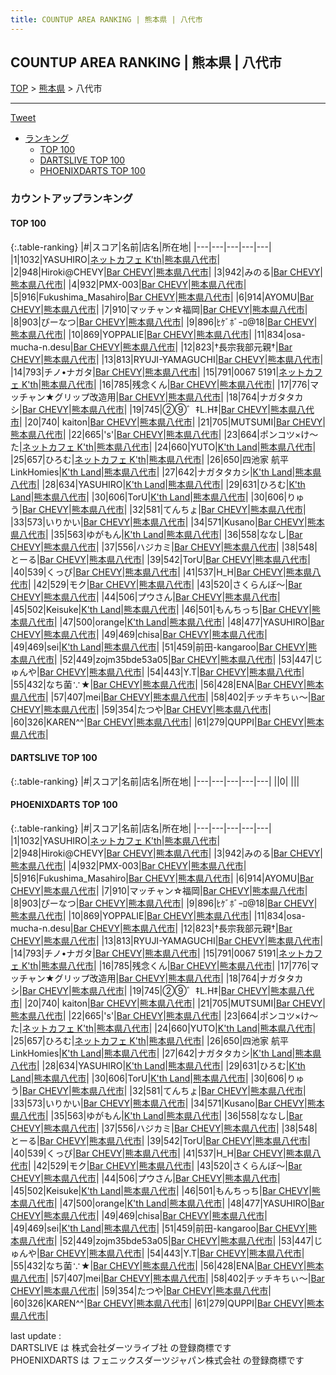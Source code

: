 ```yaml
---
title: COUNTUP AREA RANKING | 熊本県 | 八代市
---
```

## COUNTUP AREA RANKING | 熊本県 | 八代市

[TOP](/darts/rank/) > [熊本県](/darts/rank/熊本県/) > 八代市

___

<a href="https://twitter.com/share?ref_src=twsrc%5Etfw" data-text="COUNTUP AREA RANKING | 熊本県八代市" class="twitter-share-button" data-hashtags="DARTSLIVE,PHOENIXDARTS,darts,ダーツ" data-show-count="false">Tweet</a>

* [ランキング](#カウントアップランキング)
    * [TOP 100](#top-100)
    * [DARTSLIVE TOP 100](#dartslive-top-100)
    * [PHOENIXDARTS TOP 100](#phoenixdarts-top-100)

### カウントアップランキング

#### TOP 100



{:.table-ranking}
|#|スコア|名前|店名|所在地|
|---|---|---|---|---|
|1|1032|<span class="rank-name-pd">YASUHIRO</span>|<a href="https://vs.phoenixdarts.com/jp/shop/shopDetailInfo/s_8465?s_seq=8465">ネットカフェ K'th</a>|<a href="/darts/rank/熊本県/八代市">熊本県八代市</a>|
|2|948|<span class="rank-name-pd">Hiroki@CHEVY</span>|<a href="https://vs.phoenixdarts.com/jp/shop/shopDetailInfo/s_6153?s_seq=6153">Bar CHEVY</a>|<a href="/darts/rank/熊本県/八代市">熊本県八代市</a>|
|3|942|<span class="rank-name-pd">みのる</span>|<a href="https://vs.phoenixdarts.com/jp/shop/shopDetailInfo/s_6153?s_seq=6153">Bar CHEVY</a>|<a href="/darts/rank/熊本県/八代市">熊本県八代市</a>|
|4|932|<span class="rank-name-pd">PMX-003</span>|<a href="https://vs.phoenixdarts.com/jp/shop/shopDetailInfo/s_6153?s_seq=6153">Bar CHEVY</a>|<a href="/darts/rank/熊本県/八代市">熊本県八代市</a>|
|5|916|<span class="rank-name-pd">Fukushima_Masahiro</span>|<a href="https://vs.phoenixdarts.com/jp/shop/shopDetailInfo/s_6153?s_seq=6153">Bar CHEVY</a>|<a href="/darts/rank/熊本県/八代市">熊本県八代市</a>|
|6|914|<span class="rank-name-pd">AYOMU</span>|<a href="https://vs.phoenixdarts.com/jp/shop/shopDetailInfo/s_6153?s_seq=6153">Bar CHEVY</a>|<a href="/darts/rank/熊本県/八代市">熊本県八代市</a>|
|7|910|<span class="rank-name-pd">マッチャン☆福岡</span>|<a href="https://vs.phoenixdarts.com/jp/shop/shopDetailInfo/s_6153?s_seq=6153">Bar CHEVY</a>|<a href="/darts/rank/熊本県/八代市">熊本県八代市</a>|
|8|903|<span class="rank-name-pd">ぴーなつ</span>|<a href="https://vs.phoenixdarts.com/jp/shop/shopDetailInfo/s_6153?s_seq=6153">Bar CHEVY</a>|<a href="/darts/rank/熊本県/八代市">熊本県八代市</a>|
|9|896|<span class="rank-name-pd">ﾋｹﾞﾎﾞｰﾛ@18</span>|<a href="https://vs.phoenixdarts.com/jp/shop/shopDetailInfo/s_6153?s_seq=6153">Bar CHEVY</a>|<a href="/darts/rank/熊本県/八代市">熊本県八代市</a>|
|10|869|<span class="rank-name-pd">YOPPALIE</span>|<a href="https://vs.phoenixdarts.com/jp/shop/shopDetailInfo/s_6153?s_seq=6153">Bar CHEVY</a>|<a href="/darts/rank/熊本県/八代市">熊本県八代市</a>|
|11|834|<span class="rank-name-pd">osa-mucha-n.desu</span>|<a href="https://vs.phoenixdarts.com/jp/shop/shopDetailInfo/s_6153?s_seq=6153">Bar CHEVY</a>|<a href="/darts/rank/熊本県/八代市">熊本県八代市</a>|
|12|823|<span class="rank-name-pd">†長宗我部元親†</span>|<a href="https://vs.phoenixdarts.com/jp/shop/shopDetailInfo/s_6153?s_seq=6153">Bar CHEVY</a>|<a href="/darts/rank/熊本県/八代市">熊本県八代市</a>|
|13|813|<span class="rank-name-pd">RYUJI-YAMAGUCHI</span>|<a href="https://vs.phoenixdarts.com/jp/shop/shopDetailInfo/s_6153?s_seq=6153">Bar CHEVY</a>|<a href="/darts/rank/熊本県/八代市">熊本県八代市</a>|
|14|793|<span class="rank-name-pd">チノ•ナガタ</span>|<a href="https://vs.phoenixdarts.com/jp/shop/shopDetailInfo/s_6153?s_seq=6153">Bar CHEVY</a>|<a href="/darts/rank/熊本県/八代市">熊本県八代市</a>|
|15|791|<span class="rank-name-pd">0067 5191</span>|<a href="https://vs.phoenixdarts.com/jp/shop/shopDetailInfo/s_8465?s_seq=8465">ネットカフェ K'th</a>|<a href="/darts/rank/熊本県/八代市">熊本県八代市</a>|
|16|785|<span class="rank-name-pd">残念くん</span>|<a href="https://vs.phoenixdarts.com/jp/shop/shopDetailInfo/s_6153?s_seq=6153">Bar CHEVY</a>|<a href="/darts/rank/熊本県/八代市">熊本県八代市</a>|
|17|776|<span class="rank-name-pd">マッチャン★グリップ改造用</span>|<a href="https://vs.phoenixdarts.com/jp/shop/shopDetailInfo/s_6153?s_seq=6153">Bar CHEVY</a>|<a href="/darts/rank/熊本県/八代市">熊本県八代市</a>|
|18|764|<span class="rank-name-pd">ナガタタカシ</span>|<a href="https://vs.phoenixdarts.com/jp/shop/shopDetailInfo/s_6153?s_seq=6153">Bar CHEVY</a>|<a href="/darts/rank/熊本県/八代市">熊本県八代市</a>|
|19|745|<span class="rank-name-pd">②⑨゛‡L.H‡</span>|<a href="https://vs.phoenixdarts.com/jp/shop/shopDetailInfo/s_6153?s_seq=6153">Bar CHEVY</a>|<a href="/darts/rank/熊本県/八代市">熊本県八代市</a>|
|20|740|<span class="rank-name-pd"> kaiton</span>|<a href="https://vs.phoenixdarts.com/jp/shop/shopDetailInfo/s_6153?s_seq=6153">Bar CHEVY</a>|<a href="/darts/rank/熊本県/八代市">熊本県八代市</a>|
|21|705|<span class="rank-name-pd">MUTSUMI</span>|<a href="https://vs.phoenixdarts.com/jp/shop/shopDetailInfo/s_6153?s_seq=6153">Bar CHEVY</a>|<a href="/darts/rank/熊本県/八代市">熊本県八代市</a>|
|22|665|<span class="rank-name-pd">&#x27;s&#x27;</span>|<a href="https://vs.phoenixdarts.com/jp/shop/shopDetailInfo/s_6153?s_seq=6153">Bar CHEVY</a>|<a href="/darts/rank/熊本県/八代市">熊本県八代市</a>|
|23|664|<span class="rank-name-pd">ポンコツ×け～た</span>|<a href="https://vs.phoenixdarts.com/jp/shop/shopDetailInfo/s_8465?s_seq=8465">ネットカフェ K'th</a>|<a href="/darts/rank/熊本県/八代市">熊本県八代市</a>|
|24|660|<span class="rank-name-pd">YUTO</span>|<a href="https://vs.phoenixdarts.com/jp/shop/shopDetailInfo/s_86053?s_seq=86053">K'th Land</a>|<a href="/darts/rank/熊本県/八代市">熊本県八代市</a>|
|25|657|<span class="rank-name-pd">ひろむ</span>|<a href="https://vs.phoenixdarts.com/jp/shop/shopDetailInfo/s_8465?s_seq=8465">ネットカフェ K'th</a>|<a href="/darts/rank/熊本県/八代市">熊本県八代市</a>|
|26|650|<span class="rank-name-pd">四池家 航平 LinkHomies</span>|<a href="https://vs.phoenixdarts.com/jp/shop/shopDetailInfo/s_86053?s_seq=86053">K'th Land</a>|<a href="/darts/rank/熊本県/八代市">熊本県八代市</a>|
|27|642|<span class="rank-name-pd">ナガタタカシ</span>|<a href="https://vs.phoenixdarts.com/jp/shop/shopDetailInfo/s_86053?s_seq=86053">K'th Land</a>|<a href="/darts/rank/熊本県/八代市">熊本県八代市</a>|
|28|634|<span class="rank-name-pd">YASUHIRO</span>|<a href="https://vs.phoenixdarts.com/jp/shop/shopDetailInfo/s_86053?s_seq=86053">K'th Land</a>|<a href="/darts/rank/熊本県/八代市">熊本県八代市</a>|
|29|631|<span class="rank-name-pd">ひろむ</span>|<a href="https://vs.phoenixdarts.com/jp/shop/shopDetailInfo/s_86053?s_seq=86053">K'th Land</a>|<a href="/darts/rank/熊本県/八代市">熊本県八代市</a>|
|30|606|<span class="rank-name-pd">TorU</span>|<a href="https://vs.phoenixdarts.com/jp/shop/shopDetailInfo/s_86053?s_seq=86053">K'th Land</a>|<a href="/darts/rank/熊本県/八代市">熊本県八代市</a>|
|30|606|<span class="rank-name-pd">りゅう</span>|<a href="https://vs.phoenixdarts.com/jp/shop/shopDetailInfo/s_6153?s_seq=6153">Bar CHEVY</a>|<a href="/darts/rank/熊本県/八代市">熊本県八代市</a>|
|32|581|<span class="rank-name-pd">てんちょ</span>|<a href="https://vs.phoenixdarts.com/jp/shop/shopDetailInfo/s_6153?s_seq=6153">Bar CHEVY</a>|<a href="/darts/rank/熊本県/八代市">熊本県八代市</a>|
|33|573|<span class="rank-name-pd">いりかい</span>|<a href="https://vs.phoenixdarts.com/jp/shop/shopDetailInfo/s_6153?s_seq=6153">Bar CHEVY</a>|<a href="/darts/rank/熊本県/八代市">熊本県八代市</a>|
|34|571|<span class="rank-name-pd">Kusano</span>|<a href="https://vs.phoenixdarts.com/jp/shop/shopDetailInfo/s_6153?s_seq=6153">Bar CHEVY</a>|<a href="/darts/rank/熊本県/八代市">熊本県八代市</a>|
|35|563|<span class="rank-name-pd">ゆがもん</span>|<a href="https://vs.phoenixdarts.com/jp/shop/shopDetailInfo/s_86053?s_seq=86053">K'th Land</a>|<a href="/darts/rank/熊本県/八代市">熊本県八代市</a>|
|36|558|<span class="rank-name-pd">ななし</span>|<a href="https://vs.phoenixdarts.com/jp/shop/shopDetailInfo/s_6153?s_seq=6153">Bar CHEVY</a>|<a href="/darts/rank/熊本県/八代市">熊本県八代市</a>|
|37|556|<span class="rank-name-pd">ハジカミ</span>|<a href="https://vs.phoenixdarts.com/jp/shop/shopDetailInfo/s_6153?s_seq=6153">Bar CHEVY</a>|<a href="/darts/rank/熊本県/八代市">熊本県八代市</a>|
|38|548|<span class="rank-name-pd">とーる</span>|<a href="https://vs.phoenixdarts.com/jp/shop/shopDetailInfo/s_6153?s_seq=6153">Bar CHEVY</a>|<a href="/darts/rank/熊本県/八代市">熊本県八代市</a>|
|39|542|<span class="rank-name-pd">TorU</span>|<a href="https://vs.phoenixdarts.com/jp/shop/shopDetailInfo/s_6153?s_seq=6153">Bar CHEVY</a>|<a href="/darts/rank/熊本県/八代市">熊本県八代市</a>|
|40|539|<span class="rank-name-pd">くっぴ</span>|<a href="https://vs.phoenixdarts.com/jp/shop/shopDetailInfo/s_6153?s_seq=6153">Bar CHEVY</a>|<a href="/darts/rank/熊本県/八代市">熊本県八代市</a>|
|41|537|<span class="rank-name-pd">H_H</span>|<a href="https://vs.phoenixdarts.com/jp/shop/shopDetailInfo/s_6153?s_seq=6153">Bar CHEVY</a>|<a href="/darts/rank/熊本県/八代市">熊本県八代市</a>|
|42|529|<span class="rank-name-pd">モク</span>|<a href="https://vs.phoenixdarts.com/jp/shop/shopDetailInfo/s_6153?s_seq=6153">Bar CHEVY</a>|<a href="/darts/rank/熊本県/八代市">熊本県八代市</a>|
|43|520|<span class="rank-name-pd">さくらんぼ〜</span>|<a href="https://vs.phoenixdarts.com/jp/shop/shopDetailInfo/s_6153?s_seq=6153">Bar CHEVY</a>|<a href="/darts/rank/熊本県/八代市">熊本県八代市</a>|
|44|506|<span class="rank-name-pd">プウさん</span>|<a href="https://vs.phoenixdarts.com/jp/shop/shopDetailInfo/s_6153?s_seq=6153">Bar CHEVY</a>|<a href="/darts/rank/熊本県/八代市">熊本県八代市</a>|
|45|502|<span class="rank-name-pd">Keisuke</span>|<a href="https://vs.phoenixdarts.com/jp/shop/shopDetailInfo/s_86053?s_seq=86053">K'th Land</a>|<a href="/darts/rank/熊本県/八代市">熊本県八代市</a>|
|46|501|<span class="rank-name-pd">もんちっち</span>|<a href="https://vs.phoenixdarts.com/jp/shop/shopDetailInfo/s_6153?s_seq=6153">Bar CHEVY</a>|<a href="/darts/rank/熊本県/八代市">熊本県八代市</a>|
|47|500|<span class="rank-name-pd">orange</span>|<a href="https://vs.phoenixdarts.com/jp/shop/shopDetailInfo/s_86053?s_seq=86053">K'th Land</a>|<a href="/darts/rank/熊本県/八代市">熊本県八代市</a>|
|48|477|<span class="rank-name-pd">YASUHIRO</span>|<a href="https://vs.phoenixdarts.com/jp/shop/shopDetailInfo/s_6153?s_seq=6153">Bar CHEVY</a>|<a href="/darts/rank/熊本県/八代市">熊本県八代市</a>|
|49|469|<span class="rank-name-pd">chisa</span>|<a href="https://vs.phoenixdarts.com/jp/shop/shopDetailInfo/s_6153?s_seq=6153">Bar CHEVY</a>|<a href="/darts/rank/熊本県/八代市">熊本県八代市</a>|
|49|469|<span class="rank-name-pd">sei</span>|<a href="https://vs.phoenixdarts.com/jp/shop/shopDetailInfo/s_86053?s_seq=86053">K'th Land</a>|<a href="/darts/rank/熊本県/八代市">熊本県八代市</a>|
|51|459|<span class="rank-name-pd">前田-kangaroo</span>|<a href="https://vs.phoenixdarts.com/jp/shop/shopDetailInfo/s_6153?s_seq=6153">Bar CHEVY</a>|<a href="/darts/rank/熊本県/八代市">熊本県八代市</a>|
|52|449|<span class="rank-name-pd">zojm35bde53a05</span>|<a href="https://vs.phoenixdarts.com/jp/shop/shopDetailInfo/s_6153?s_seq=6153">Bar CHEVY</a>|<a href="/darts/rank/熊本県/八代市">熊本県八代市</a>|
|53|447|<span class="rank-name-pd">じゅんや</span>|<a href="https://vs.phoenixdarts.com/jp/shop/shopDetailInfo/s_6153?s_seq=6153">Bar CHEVY</a>|<a href="/darts/rank/熊本県/八代市">熊本県八代市</a>|
|54|443|<span class="rank-name-pd">Y.T</span>|<a href="https://vs.phoenixdarts.com/jp/shop/shopDetailInfo/s_6153?s_seq=6153">Bar CHEVY</a>|<a href="/darts/rank/熊本県/八代市">熊本県八代市</a>|
|55|432|<span class="rank-name-pd">なち菌∵★</span>|<a href="https://vs.phoenixdarts.com/jp/shop/shopDetailInfo/s_6153?s_seq=6153">Bar CHEVY</a>|<a href="/darts/rank/熊本県/八代市">熊本県八代市</a>|
|56|428|<span class="rank-name-pd">ENA</span>|<a href="https://vs.phoenixdarts.com/jp/shop/shopDetailInfo/s_6153?s_seq=6153">Bar CHEVY</a>|<a href="/darts/rank/熊本県/八代市">熊本県八代市</a>|
|57|407|<span class="rank-name-pd">mei</span>|<a href="https://vs.phoenixdarts.com/jp/shop/shopDetailInfo/s_6153?s_seq=6153">Bar CHEVY</a>|<a href="/darts/rank/熊本県/八代市">熊本県八代市</a>|
|58|402|<span class="rank-name-pd">チッチキちぃ～</span>|<a href="https://vs.phoenixdarts.com/jp/shop/shopDetailInfo/s_6153?s_seq=6153">Bar CHEVY</a>|<a href="/darts/rank/熊本県/八代市">熊本県八代市</a>|
|59|354|<span class="rank-name-pd">たつや</span>|<a href="https://vs.phoenixdarts.com/jp/shop/shopDetailInfo/s_6153?s_seq=6153">Bar CHEVY</a>|<a href="/darts/rank/熊本県/八代市">熊本県八代市</a>|
|60|326|<span class="rank-name-pd">KAREN^^</span>|<a href="https://vs.phoenixdarts.com/jp/shop/shopDetailInfo/s_6153?s_seq=6153">Bar CHEVY</a>|<a href="/darts/rank/熊本県/八代市">熊本県八代市</a>|
|61|279|<span class="rank-name-pd">QUPPI</span>|<a href="https://vs.phoenixdarts.com/jp/shop/shopDetailInfo/s_6153?s_seq=6153">Bar CHEVY</a>|<a href="/darts/rank/熊本県/八代市">熊本県八代市</a>|


#### DARTSLIVE TOP 100



{:.table-ranking}
|#|スコア|名前|店名|所在地|
|---|---|---|---|---|
||0|<span class="rank-name-dl"> </span>|<a href=""></a>|<a href="/darts/rank//"></a>|


#### PHOENIXDARTS TOP 100



{:.table-ranking}
|#|スコア|名前|店名|所在地|
|---|---|---|---|---|
|1|1032|<span class="rank-name-pd">YASUHIRO</span>|<a href="https://vs.phoenixdarts.com/jp/shop/shopDetailInfo/s_8465?s_seq=8465">ネットカフェ K'th</a>|<a href="/darts/rank/熊本県/八代市">熊本県八代市</a>|
|2|948|<span class="rank-name-pd">Hiroki@CHEVY</span>|<a href="https://vs.phoenixdarts.com/jp/shop/shopDetailInfo/s_6153?s_seq=6153">Bar CHEVY</a>|<a href="/darts/rank/熊本県/八代市">熊本県八代市</a>|
|3|942|<span class="rank-name-pd">みのる</span>|<a href="https://vs.phoenixdarts.com/jp/shop/shopDetailInfo/s_6153?s_seq=6153">Bar CHEVY</a>|<a href="/darts/rank/熊本県/八代市">熊本県八代市</a>|
|4|932|<span class="rank-name-pd">PMX-003</span>|<a href="https://vs.phoenixdarts.com/jp/shop/shopDetailInfo/s_6153?s_seq=6153">Bar CHEVY</a>|<a href="/darts/rank/熊本県/八代市">熊本県八代市</a>|
|5|916|<span class="rank-name-pd">Fukushima_Masahiro</span>|<a href="https://vs.phoenixdarts.com/jp/shop/shopDetailInfo/s_6153?s_seq=6153">Bar CHEVY</a>|<a href="/darts/rank/熊本県/八代市">熊本県八代市</a>|
|6|914|<span class="rank-name-pd">AYOMU</span>|<a href="https://vs.phoenixdarts.com/jp/shop/shopDetailInfo/s_6153?s_seq=6153">Bar CHEVY</a>|<a href="/darts/rank/熊本県/八代市">熊本県八代市</a>|
|7|910|<span class="rank-name-pd">マッチャン☆福岡</span>|<a href="https://vs.phoenixdarts.com/jp/shop/shopDetailInfo/s_6153?s_seq=6153">Bar CHEVY</a>|<a href="/darts/rank/熊本県/八代市">熊本県八代市</a>|
|8|903|<span class="rank-name-pd">ぴーなつ</span>|<a href="https://vs.phoenixdarts.com/jp/shop/shopDetailInfo/s_6153?s_seq=6153">Bar CHEVY</a>|<a href="/darts/rank/熊本県/八代市">熊本県八代市</a>|
|9|896|<span class="rank-name-pd">ﾋｹﾞﾎﾞｰﾛ@18</span>|<a href="https://vs.phoenixdarts.com/jp/shop/shopDetailInfo/s_6153?s_seq=6153">Bar CHEVY</a>|<a href="/darts/rank/熊本県/八代市">熊本県八代市</a>|
|10|869|<span class="rank-name-pd">YOPPALIE</span>|<a href="https://vs.phoenixdarts.com/jp/shop/shopDetailInfo/s_6153?s_seq=6153">Bar CHEVY</a>|<a href="/darts/rank/熊本県/八代市">熊本県八代市</a>|
|11|834|<span class="rank-name-pd">osa-mucha-n.desu</span>|<a href="https://vs.phoenixdarts.com/jp/shop/shopDetailInfo/s_6153?s_seq=6153">Bar CHEVY</a>|<a href="/darts/rank/熊本県/八代市">熊本県八代市</a>|
|12|823|<span class="rank-name-pd">†長宗我部元親†</span>|<a href="https://vs.phoenixdarts.com/jp/shop/shopDetailInfo/s_6153?s_seq=6153">Bar CHEVY</a>|<a href="/darts/rank/熊本県/八代市">熊本県八代市</a>|
|13|813|<span class="rank-name-pd">RYUJI-YAMAGUCHI</span>|<a href="https://vs.phoenixdarts.com/jp/shop/shopDetailInfo/s_6153?s_seq=6153">Bar CHEVY</a>|<a href="/darts/rank/熊本県/八代市">熊本県八代市</a>|
|14|793|<span class="rank-name-pd">チノ•ナガタ</span>|<a href="https://vs.phoenixdarts.com/jp/shop/shopDetailInfo/s_6153?s_seq=6153">Bar CHEVY</a>|<a href="/darts/rank/熊本県/八代市">熊本県八代市</a>|
|15|791|<span class="rank-name-pd">0067 5191</span>|<a href="https://vs.phoenixdarts.com/jp/shop/shopDetailInfo/s_8465?s_seq=8465">ネットカフェ K'th</a>|<a href="/darts/rank/熊本県/八代市">熊本県八代市</a>|
|16|785|<span class="rank-name-pd">残念くん</span>|<a href="https://vs.phoenixdarts.com/jp/shop/shopDetailInfo/s_6153?s_seq=6153">Bar CHEVY</a>|<a href="/darts/rank/熊本県/八代市">熊本県八代市</a>|
|17|776|<span class="rank-name-pd">マッチャン★グリップ改造用</span>|<a href="https://vs.phoenixdarts.com/jp/shop/shopDetailInfo/s_6153?s_seq=6153">Bar CHEVY</a>|<a href="/darts/rank/熊本県/八代市">熊本県八代市</a>|
|18|764|<span class="rank-name-pd">ナガタタカシ</span>|<a href="https://vs.phoenixdarts.com/jp/shop/shopDetailInfo/s_6153?s_seq=6153">Bar CHEVY</a>|<a href="/darts/rank/熊本県/八代市">熊本県八代市</a>|
|19|745|<span class="rank-name-pd">②⑨゛‡L.H‡</span>|<a href="https://vs.phoenixdarts.com/jp/shop/shopDetailInfo/s_6153?s_seq=6153">Bar CHEVY</a>|<a href="/darts/rank/熊本県/八代市">熊本県八代市</a>|
|20|740|<span class="rank-name-pd"> kaiton</span>|<a href="https://vs.phoenixdarts.com/jp/shop/shopDetailInfo/s_6153?s_seq=6153">Bar CHEVY</a>|<a href="/darts/rank/熊本県/八代市">熊本県八代市</a>|
|21|705|<span class="rank-name-pd">MUTSUMI</span>|<a href="https://vs.phoenixdarts.com/jp/shop/shopDetailInfo/s_6153?s_seq=6153">Bar CHEVY</a>|<a href="/darts/rank/熊本県/八代市">熊本県八代市</a>|
|22|665|<span class="rank-name-pd">&#x27;s&#x27;</span>|<a href="https://vs.phoenixdarts.com/jp/shop/shopDetailInfo/s_6153?s_seq=6153">Bar CHEVY</a>|<a href="/darts/rank/熊本県/八代市">熊本県八代市</a>|
|23|664|<span class="rank-name-pd">ポンコツ×け～た</span>|<a href="https://vs.phoenixdarts.com/jp/shop/shopDetailInfo/s_8465?s_seq=8465">ネットカフェ K'th</a>|<a href="/darts/rank/熊本県/八代市">熊本県八代市</a>|
|24|660|<span class="rank-name-pd">YUTO</span>|<a href="https://vs.phoenixdarts.com/jp/shop/shopDetailInfo/s_86053?s_seq=86053">K'th Land</a>|<a href="/darts/rank/熊本県/八代市">熊本県八代市</a>|
|25|657|<span class="rank-name-pd">ひろむ</span>|<a href="https://vs.phoenixdarts.com/jp/shop/shopDetailInfo/s_8465?s_seq=8465">ネットカフェ K'th</a>|<a href="/darts/rank/熊本県/八代市">熊本県八代市</a>|
|26|650|<span class="rank-name-pd">四池家 航平 LinkHomies</span>|<a href="https://vs.phoenixdarts.com/jp/shop/shopDetailInfo/s_86053?s_seq=86053">K'th Land</a>|<a href="/darts/rank/熊本県/八代市">熊本県八代市</a>|
|27|642|<span class="rank-name-pd">ナガタタカシ</span>|<a href="https://vs.phoenixdarts.com/jp/shop/shopDetailInfo/s_86053?s_seq=86053">K'th Land</a>|<a href="/darts/rank/熊本県/八代市">熊本県八代市</a>|
|28|634|<span class="rank-name-pd">YASUHIRO</span>|<a href="https://vs.phoenixdarts.com/jp/shop/shopDetailInfo/s_86053?s_seq=86053">K'th Land</a>|<a href="/darts/rank/熊本県/八代市">熊本県八代市</a>|
|29|631|<span class="rank-name-pd">ひろむ</span>|<a href="https://vs.phoenixdarts.com/jp/shop/shopDetailInfo/s_86053?s_seq=86053">K'th Land</a>|<a href="/darts/rank/熊本県/八代市">熊本県八代市</a>|
|30|606|<span class="rank-name-pd">TorU</span>|<a href="https://vs.phoenixdarts.com/jp/shop/shopDetailInfo/s_86053?s_seq=86053">K'th Land</a>|<a href="/darts/rank/熊本県/八代市">熊本県八代市</a>|
|30|606|<span class="rank-name-pd">りゅう</span>|<a href="https://vs.phoenixdarts.com/jp/shop/shopDetailInfo/s_6153?s_seq=6153">Bar CHEVY</a>|<a href="/darts/rank/熊本県/八代市">熊本県八代市</a>|
|32|581|<span class="rank-name-pd">てんちょ</span>|<a href="https://vs.phoenixdarts.com/jp/shop/shopDetailInfo/s_6153?s_seq=6153">Bar CHEVY</a>|<a href="/darts/rank/熊本県/八代市">熊本県八代市</a>|
|33|573|<span class="rank-name-pd">いりかい</span>|<a href="https://vs.phoenixdarts.com/jp/shop/shopDetailInfo/s_6153?s_seq=6153">Bar CHEVY</a>|<a href="/darts/rank/熊本県/八代市">熊本県八代市</a>|
|34|571|<span class="rank-name-pd">Kusano</span>|<a href="https://vs.phoenixdarts.com/jp/shop/shopDetailInfo/s_6153?s_seq=6153">Bar CHEVY</a>|<a href="/darts/rank/熊本県/八代市">熊本県八代市</a>|
|35|563|<span class="rank-name-pd">ゆがもん</span>|<a href="https://vs.phoenixdarts.com/jp/shop/shopDetailInfo/s_86053?s_seq=86053">K'th Land</a>|<a href="/darts/rank/熊本県/八代市">熊本県八代市</a>|
|36|558|<span class="rank-name-pd">ななし</span>|<a href="https://vs.phoenixdarts.com/jp/shop/shopDetailInfo/s_6153?s_seq=6153">Bar CHEVY</a>|<a href="/darts/rank/熊本県/八代市">熊本県八代市</a>|
|37|556|<span class="rank-name-pd">ハジカミ</span>|<a href="https://vs.phoenixdarts.com/jp/shop/shopDetailInfo/s_6153?s_seq=6153">Bar CHEVY</a>|<a href="/darts/rank/熊本県/八代市">熊本県八代市</a>|
|38|548|<span class="rank-name-pd">とーる</span>|<a href="https://vs.phoenixdarts.com/jp/shop/shopDetailInfo/s_6153?s_seq=6153">Bar CHEVY</a>|<a href="/darts/rank/熊本県/八代市">熊本県八代市</a>|
|39|542|<span class="rank-name-pd">TorU</span>|<a href="https://vs.phoenixdarts.com/jp/shop/shopDetailInfo/s_6153?s_seq=6153">Bar CHEVY</a>|<a href="/darts/rank/熊本県/八代市">熊本県八代市</a>|
|40|539|<span class="rank-name-pd">くっぴ</span>|<a href="https://vs.phoenixdarts.com/jp/shop/shopDetailInfo/s_6153?s_seq=6153">Bar CHEVY</a>|<a href="/darts/rank/熊本県/八代市">熊本県八代市</a>|
|41|537|<span class="rank-name-pd">H_H</span>|<a href="https://vs.phoenixdarts.com/jp/shop/shopDetailInfo/s_6153?s_seq=6153">Bar CHEVY</a>|<a href="/darts/rank/熊本県/八代市">熊本県八代市</a>|
|42|529|<span class="rank-name-pd">モク</span>|<a href="https://vs.phoenixdarts.com/jp/shop/shopDetailInfo/s_6153?s_seq=6153">Bar CHEVY</a>|<a href="/darts/rank/熊本県/八代市">熊本県八代市</a>|
|43|520|<span class="rank-name-pd">さくらんぼ〜</span>|<a href="https://vs.phoenixdarts.com/jp/shop/shopDetailInfo/s_6153?s_seq=6153">Bar CHEVY</a>|<a href="/darts/rank/熊本県/八代市">熊本県八代市</a>|
|44|506|<span class="rank-name-pd">プウさん</span>|<a href="https://vs.phoenixdarts.com/jp/shop/shopDetailInfo/s_6153?s_seq=6153">Bar CHEVY</a>|<a href="/darts/rank/熊本県/八代市">熊本県八代市</a>|
|45|502|<span class="rank-name-pd">Keisuke</span>|<a href="https://vs.phoenixdarts.com/jp/shop/shopDetailInfo/s_86053?s_seq=86053">K'th Land</a>|<a href="/darts/rank/熊本県/八代市">熊本県八代市</a>|
|46|501|<span class="rank-name-pd">もんちっち</span>|<a href="https://vs.phoenixdarts.com/jp/shop/shopDetailInfo/s_6153?s_seq=6153">Bar CHEVY</a>|<a href="/darts/rank/熊本県/八代市">熊本県八代市</a>|
|47|500|<span class="rank-name-pd">orange</span>|<a href="https://vs.phoenixdarts.com/jp/shop/shopDetailInfo/s_86053?s_seq=86053">K'th Land</a>|<a href="/darts/rank/熊本県/八代市">熊本県八代市</a>|
|48|477|<span class="rank-name-pd">YASUHIRO</span>|<a href="https://vs.phoenixdarts.com/jp/shop/shopDetailInfo/s_6153?s_seq=6153">Bar CHEVY</a>|<a href="/darts/rank/熊本県/八代市">熊本県八代市</a>|
|49|469|<span class="rank-name-pd">chisa</span>|<a href="https://vs.phoenixdarts.com/jp/shop/shopDetailInfo/s_6153?s_seq=6153">Bar CHEVY</a>|<a href="/darts/rank/熊本県/八代市">熊本県八代市</a>|
|49|469|<span class="rank-name-pd">sei</span>|<a href="https://vs.phoenixdarts.com/jp/shop/shopDetailInfo/s_86053?s_seq=86053">K'th Land</a>|<a href="/darts/rank/熊本県/八代市">熊本県八代市</a>|
|51|459|<span class="rank-name-pd">前田-kangaroo</span>|<a href="https://vs.phoenixdarts.com/jp/shop/shopDetailInfo/s_6153?s_seq=6153">Bar CHEVY</a>|<a href="/darts/rank/熊本県/八代市">熊本県八代市</a>|
|52|449|<span class="rank-name-pd">zojm35bde53a05</span>|<a href="https://vs.phoenixdarts.com/jp/shop/shopDetailInfo/s_6153?s_seq=6153">Bar CHEVY</a>|<a href="/darts/rank/熊本県/八代市">熊本県八代市</a>|
|53|447|<span class="rank-name-pd">じゅんや</span>|<a href="https://vs.phoenixdarts.com/jp/shop/shopDetailInfo/s_6153?s_seq=6153">Bar CHEVY</a>|<a href="/darts/rank/熊本県/八代市">熊本県八代市</a>|
|54|443|<span class="rank-name-pd">Y.T</span>|<a href="https://vs.phoenixdarts.com/jp/shop/shopDetailInfo/s_6153?s_seq=6153">Bar CHEVY</a>|<a href="/darts/rank/熊本県/八代市">熊本県八代市</a>|
|55|432|<span class="rank-name-pd">なち菌∵★</span>|<a href="https://vs.phoenixdarts.com/jp/shop/shopDetailInfo/s_6153?s_seq=6153">Bar CHEVY</a>|<a href="/darts/rank/熊本県/八代市">熊本県八代市</a>|
|56|428|<span class="rank-name-pd">ENA</span>|<a href="https://vs.phoenixdarts.com/jp/shop/shopDetailInfo/s_6153?s_seq=6153">Bar CHEVY</a>|<a href="/darts/rank/熊本県/八代市">熊本県八代市</a>|
|57|407|<span class="rank-name-pd">mei</span>|<a href="https://vs.phoenixdarts.com/jp/shop/shopDetailInfo/s_6153?s_seq=6153">Bar CHEVY</a>|<a href="/darts/rank/熊本県/八代市">熊本県八代市</a>|
|58|402|<span class="rank-name-pd">チッチキちぃ～</span>|<a href="https://vs.phoenixdarts.com/jp/shop/shopDetailInfo/s_6153?s_seq=6153">Bar CHEVY</a>|<a href="/darts/rank/熊本県/八代市">熊本県八代市</a>|
|59|354|<span class="rank-name-pd">たつや</span>|<a href="https://vs.phoenixdarts.com/jp/shop/shopDetailInfo/s_6153?s_seq=6153">Bar CHEVY</a>|<a href="/darts/rank/熊本県/八代市">熊本県八代市</a>|
|60|326|<span class="rank-name-pd">KAREN^^</span>|<a href="https://vs.phoenixdarts.com/jp/shop/shopDetailInfo/s_6153?s_seq=6153">Bar CHEVY</a>|<a href="/darts/rank/熊本県/八代市">熊本県八代市</a>|
|61|279|<span class="rank-name-pd">QUPPI</span>|<a href="https://vs.phoenixdarts.com/jp/shop/shopDetailInfo/s_6153?s_seq=6153">Bar CHEVY</a>|<a href="/darts/rank/熊本県/八代市">熊本県八代市</a>|


<div class="footer border-top border-gray-light mt-5 pt-3 text-right text-gray">
    last update : <span style="font-weight: italic" id="foot_last_modified"></span><br />
    DARTSLIVE は 株式会社ダーツライブ社 の登録商標です<br />
    PHOENIXDARTS は フェニックスダーツジャパン株式会社 の登録商標です<br />
</div>

<script src="https://cdnjs.cloudflare.com/ajax/libs/jquery.tablesorter/2.31.3/js/jquery.tablesorter.min.js" integrity="sha512-qzgd5cYSZcosqpzpn7zF2ZId8f/8CHmFKZ8j7mU4OUXTNRd5g+ZHBPsgKEwoqxCtdQvExE5LprwwPAgoicguNg==" crossorigin="anonymous" referrerpolicy="no-referrer"></script>
<link rel="stylesheet" href="https://cdnjs.cloudflare.com/ajax/libs/jquery.tablesorter/2.31.3/css/theme.default.min.css" integrity="sha512-wghhOJkjQX0Lh3NSWvNKeZ0ZpNn+SPVXX1Qyc9OCaogADktxrBiBdKGDoqVUOyhStvMBmJQ8ZdMHiR3wuEq8+w==" crossorigin="anonymous" referrerpolicy="no-referrer" />
<script>
$(function() {
    $(".table-ranking").tablesorter({sortList:[[0, 0]]});
    $("#foot_last_modified").text(formatDate(new Date(document.lastModified), 'yyyy-MM-dd HH:mm:ss'));
});
</script>

<script async src="https://platform.twitter.com/widgets.js" charset="utf-8"></script>